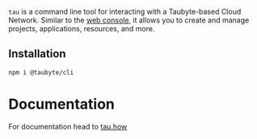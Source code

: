 
`tau` is a command line tool for interacting with a Taubyte-based Cloud Network. Similar to the [web console](https://console.taubyte.com), it allows you to create and manage projects, applications, resources, and more.

## Installation
```shell
npm i @taubyte/cli
```

# Documentation
For documentation head to [tau.how](https://tau.how/docs/tau)
